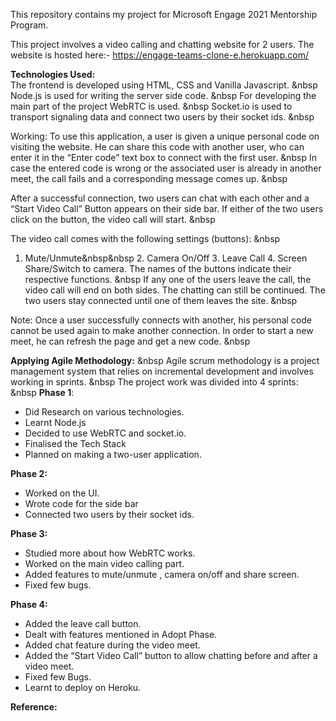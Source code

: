 This repository contains my project for Microsoft Engage 2021 Mentorship Program.

This project involves a video calling and chatting website for 2 users.
The website is hosted here:- https://engage-teams-clone-e.herokuapp.com/

**Technologies Used:** <br />
The frontend is developed using HTML, CSS and Vanilla Javascript. &nbsp
Node.js is used for writing the server side code. &nbsp
For developing the main part of the project WebRTC is used. &nbsp
Socket.io is used to transport signaling data and connect two users by their socket ids. &nbsp

Working:
To use this application, a user is given a unique personal code on visiting the website. He can share this code with another user, who can enter it in the “Enter code” text box to connect with the first user. &nbsp
In case the entered code is wrong or the associated user is already in another meet, the call fails and a corresponding message comes up. &nbsp

After a successful connection, two users can chat with each other and a “Start Video Call” Button appears on their side bar. If either of the two users click on the button, the video call will start. &nbsp

The video call comes with the following settings (buttons): &nbsp
1. Mute/Unmute&nbsp&nbsp   2. Camera On/Off    3. Leave Call    4. Screen Share/Switch to camera.
The names of the buttons indicate their respective functions. &nbsp
If any one of the users leave the call, the video call will end on both sides. The chatting can still be continued. The two users stay connected until one of them leaves the site.  &nbsp

Note: Once a user successfully connects with another, his personal code cannot be used again to make another connection. In order to start a new meet, he can refresh the page and get a new code. &nbsp

**Applying Agile Methodology:**  &nbsp
Agile scrum methodology is a project management system that relies on incremental development and involves working in sprints.
&nbsp
The project work was divided into 4 sprints: &nbsp
**Phase 1**:
* Did Research on various technologies.
* Learnt Node.js
* Decided to use WebRTC and socket.io.
* Finalised the Tech Stack
* Planned on making a two-user application.

**Phase 2:**
* Worked on the UI.
* Wrote code for the side bar
* Connected two users by their socket ids.

**Phase 3:**
* Studied more about how WebRTC works.
* Worked on the main video calling part.
* Added features to mute/unmute ,  camera on/off and share screen.
* Fixed few bugs.

**Phase 4:**
* Added the leave call button.
* Dealt with features mentioned in Adopt Phase.
* Added chat feature during the video meet.
* Added the “Start Video Call” button to allow chatting before and after a video meet.
* Fixed few Bugs.
* Learnt to deploy on Heroku.

**Reference:**
